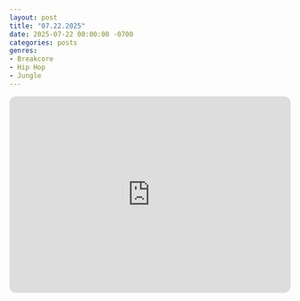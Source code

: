 ```yaml
---
layout: post
title: "07.22.2025"
date: 2025-07-22 00:00:00 -0700
categories: posts
genres:
- Breakcore
- Hip Hop
- Jungle
---
```

<iframe style="border-radius:12px" src="https://open.spotify.com/embed/playlist/2yPPamtfm9BgMiy2gHLMuI?utm_source=generator" width="100%" height="352" frameBorder="0" allowfullscreen="" allow="autoplay; clipboard-write; encrypted-media; fullscreen; picture-in-picture" loading="lazy"></iframe>